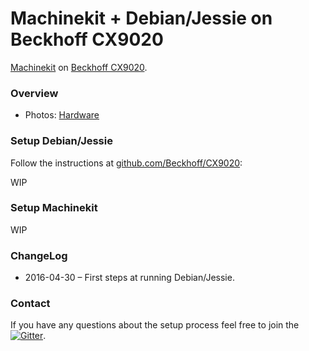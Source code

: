 # Machinekit + Debian/Jessie on Beckhoff CX9020

[Machinekit](http://www.machinekit.io/) on [Beckhoff CX9020](http://www.beckhoff.de/english.asp?embedded_pc/cx9020.htm).
 
### Overview

* Photos: [Hardware](https://goo.gl/photos/585GqHfQPs7fCpV87)

### Setup Debian/Jessie

Follow the instructions at [github.com/Beckhoff/CX9020](https://github.com/Beckhoff/CX9020):

WIP

### Setup Machinekit

WIP

### ChangeLog

* 2016-04-30 – First steps at running Debian/Jessie.

### Contact

If you have any questions about the setup process feel free to join the [![Gitter](https://badges.gitter.im/koppi/mk.svg)](https://gitter.im/koppi/mk?utm_source=badge&utm_medium=badge&utm_campaign=pr-badge&utm_content=badge).
